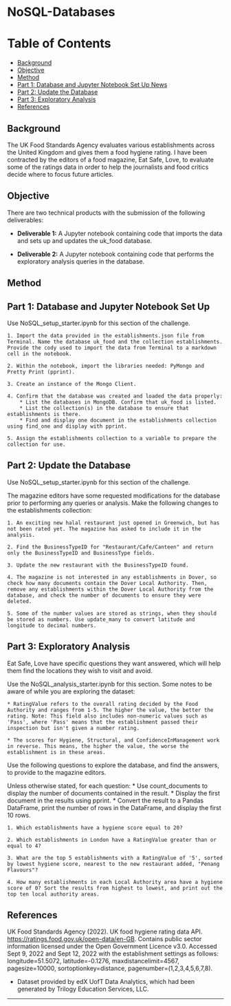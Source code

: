 # NoSQL-Databases



Table of Contents
=================

  * [Background](#background)
  * [Objective](#objective)
  * [Method](#method)
  * [Part 1: Database and Jupyter Notebook Set Up News](#part-1-database-and-jupyter-notebook-set-up)
  * [Part 2: Update the Database](#part-2-update-the-database)
  * [Part 3: Exploratory Analysis](#part-3-exploratory-analysis)
  * [References](#references)
  
  
  
## Background
  

The UK Food Standards Agency evaluates various establishments across the United Kingdom and gives them a food hygiene rating. I have been contracted by the editors of a food magazine, Eat Safe, Love, to evaluate some of the ratings data in order to help the journalists and food critics decide where to focus future articles.
  
  

## Objective
  

There are two technical products with the submission of the following deliverables:

* **Deliverable 1:** A Jupyter notebook containing code that imports the data and sets up and updates the uk_food database.

* **Deliverable 2:** A Jupyter notebook containing code that performs the exploratory analysis queries in the database.



## Method
## Part 1: Database and Jupyter Notebook Set Up


Use NoSQL_setup_starter.ipynb for this section of the challenge.

    1. Import the data provided in the establishments.json file from Terminal. Name the database uk_food and the collection establishments. Provide the cody used to import the data from Terminal to a markdown cell in the notebook.
    
    2. Within the notebook, import the libraries needed: PyMongo and Pretty Print (pprint).
    
    3. Create an instance of the Mongo Client.
    
    4. Confirm that the database was created and loaded the data properly:
        * List the databases in MongoDB. Confirm that uk_food is listed.
        * List the collection(s) in the database to ensure that establishments is there.
        * Find and display one document in the establishments collection using find_one and display with pprint.
        
    5. Assign the establishments collection to a variable to prepare the collection for use.



## Part 2: Update the Database


Use NoSQL_setup_starter.ipynb for this section of the challenge.

The magazine editors have some requested modifications for the database prior to performing any queries or analysis. Make the following changes to the establishments collection:

    1. An exciting new halal restaurant just opened in Greenwich, but has not been rated yet. The magazine has asked to include it in the analysis. 

    2. Find the BusinessTypeID for "Restaurant/Cafe/Canteen" and return only the BusinessTypeID and BusinessType fields.

    3. Update the new restaurant with the BusinessTypeID found.

    4. The magazine is not interested in any establishments in Dover, so check how many documents contain the Dover Local Authority. Then, remove any establishments within the Dover Local Authority from the database, and check the number of documents to ensure they were deleted.

    5. Some of the number values are stored as strings, when they should be stored as numbers. Use update_many to convert latitude and longitude to decimal numbers.
    


## Part 3: Exploratory Analysis


Eat Safe, Love have specific questions they want answered, which will help them find the locations they wish to visit and avoid.

Use the NoSQL_analysis_starter.ipynb for this section. Some notes to be aware of while you are exploring the dataset:

    * RatingValue refers to the overall rating decided by the Food Authority and ranges from 1-5. The higher the value, the better the rating. Note: This field also includes non-numeric values such as 'Pass', where 'Pass' means that the establishment passed their inspection but isn't given a number rating.
    
    * The scores for Hygiene, Structural, and ConfidenceInManagement work in reverse. This means, the higher the value, the worse the establishment is in these areas.


Use the following questions to explore the database, and find the answers, to provide to the magazine editors.

Unless otherwise stated, for each question:
    * Use count_documents to display the number of documents contained in the result.
    * Display the first document in the results using pprint.
    * Convert the result to a Pandas DataFrame, print the number of rows in the DataFrame, and display the first 10 rows.


    1. Which establishments have a hygiene score equal to 20?
    
    2. Which establishments in London have a RatingValue greater than or equal to 4?
    
    3. What are the top 5 establishments with a RatingValue of '5', sorted by lowest hygiene score, nearest to the new restaurant added, "Penang Flavours"? 
    
    4. How many establishments in each Local Authority area have a hygiene score of 0? Sort the results from highest to lowest, and print out the top ten local authority areas.



## References


UK Food Standards Agency (2022). UK food hygiene rating data API. https://ratings.food.gov.uk/open-data/en-GB. Contains public sector information licensed under the Open Government Licence v3.0.
Accessed Sept 9, 2022 and Sept 12, 2022 with the establishment settings as follows: longitude=51.5072, latitude=-0.1276, maxdistancelimit=4567, pagesize=10000, sortoptionkey=distance, pagenumber=(1,2,3,4,5,6,7,8).

* Dataset provided by edX UofT Data Analytics, which had been generated by Trilogy Education Services, LLC. 

- - -
